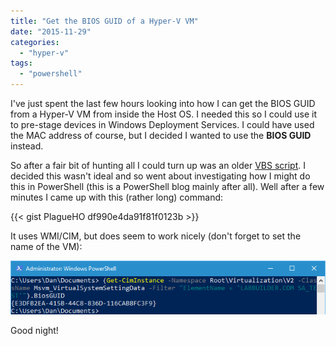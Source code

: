 ```yaml
---
title: "Get the BIOS GUID of a Hyper-V VM"
date: "2015-11-29"
categories:
  - "hyper-v"
tags:
  - "powershell"
---
```


I've just spent the last few hours looking into how I can get the BIOS GUID from a Hyper-V VM from inside the Host OS. I needed this so I could use it to pre-stage devices in Windows Deployment Services. I could have used the MAC address of course, but I decided I wanted to use the **BIOS GUID** instead.

So after a fair bit of hunting all I could turn up was an older [VBS script](http://blogs.technet.com/b/m2/archive/2008/07/04/how-to-get-the-bios-guid-from-a-hyper-v-vm.aspx). I decided this wasn't ideal and so went about investigating how I might do this in PowerShell (this is a PowerShell blog mainly after all). Well after a few minutes I came up with this (rather long) command:

{{< gist PlagueHO df990e4da91f81f0123b >}}

It uses WMI/CIM, but does seem to work nicely (don't forget to set the name of the VM):

![ss_ps_getbiosguid](/images/ss_ps_getbiosguid.png)

Good night!
